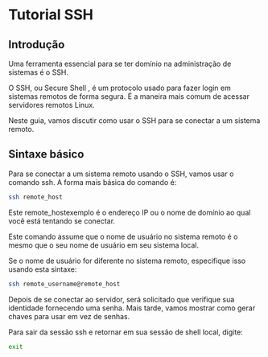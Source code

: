 # Tutorial SSH

## Introdução


Uma ferramenta essencial para se ter domínio na administração de sistemas é o SSH.

O SSH, ou Secure Shell , é um protocolo usado para fazer login em sistemas remotos de forma segura. É a maneira mais comum de acessar servidores remotos Linux.

Neste guia, vamos discutir como usar o SSH para se conectar a um sistema remoto.

## Sintaxe básico

Para se conectar a um sistema remoto usando o SSH, vamos usar o comando ssh. A forma mais básica do comando é:

```bash
ssh remote_host
```
Este remote_hostexemplo é o endereço IP ou o nome de domínio ao qual você está tentando se conectar.

Este comando assume que o nome de usuário no sistema remoto é o mesmo que o seu nome de usuário em seu sistema local.

Se o nome de usuário for diferente no sistema remoto, especifique isso usando esta sintaxe:

```bash
ssh remote_username@remote_host
```
Depois de se conectar ao servidor, será solicitado que verifique sua identidade fornecendo uma senha. Mais tarde, vamos mostrar como gerar chaves para usar em vez de senhas.

Para sair da sessão ssh e retornar em sua sessão de shell local, digite:
```bash
exit
```
